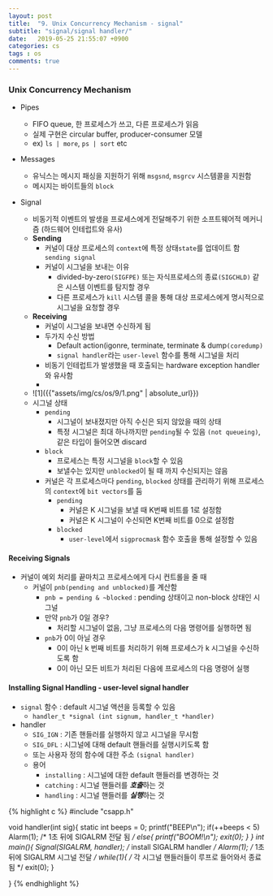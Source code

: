 ```yaml
---
layout: post
title:  "9. Unix Concurrency Mechanism - signal"
subtitle: "signal/signal handler/"
date:   2019-05-25 21:55:07 +0900
categories: cs
tags : os
comments: true
---
```


### Unix Concurrency Mechanism
- Pipes
  - FIFO queue, 한 프로세스가 쓰고, 다른 프로세스가 읽음
  - 실제 구현은 circular buffer, producer-consumer 모델
  - ex) `ls | more`, `ps | sort` etc
- Messages
  - 유닉스는 메시지 패싱을 지원하기 위해 `msgsnd`, `msgrcv` 시스템콜을 지원함
  - 메시지는 바이트들의 `block`

- Signal
  - 비동기적 이벤트의 발생을 프로세스에게 전달해주기 위한 소프트웨어적 메커니즘 (하드웨어 인테럽트와 유사)
  - **Sending**
    - 커널이 대상 프로세스의 `context`에 특정 상태`state`를 업데이트 함 `sending signal`
    - 커널이 시그널을 보내는 이유
      - divided-by-zero`(SIGFPE)` 또는 자식프로세스의 종료`(SIGCHLD)` 같은 시스템 이벤트를 탐지할 경우
      - 다른 프로세스가 `kill` 시스템 콜을 통해 대상 프로세스에게 명시적으로 시그널을 요청할 경우
  - **Receiving**
    - 커널이 시그널을 보내면 수신하게 됨
    - 두가지 수신 방법
      - Default action(igonre, terminate, terminate & dump`(coredump)`
      - `signal handler`라는 `user-level` 함수를 통해 시그널을 처리
    - 비동기 인테럽트가 발생했을 때 호출되는 hardware exception handler와 유사함
    - 
  - ![1]({{"assets/img/cs/os/9/1.png" | absolute_url}})
  - 시그널 상태
    - `pending`
      - 시그널이 보내졌지만 아직 수신은 되지 않았을 때의 상태
      - 특정 시그널은 최대 하나까지만 `pending`될 수 있음 `(not queueing)`, 같은 타입이 들어오면 discard
    - `block`
      - 프로세스는 특정 시그널을 `block`할 수 있음
      - 보낼수는 있지만 `unblocked`이 될 때 까지 수신되지는 않음
    - 커널은 각 프로세스마다 `pending`, `blocked` 상태를 관리하기 위해 프로세스의 `context`에 `bit vectors`를 둠
      - `pending`
        - 커널은 K 시그널을 보낼 때 K번째 비트를 1로 설정함
        - 커널은 K 시그널이 수신되면 K번째 비트를 0으로 설정함
      - `blocked`
        - `user-level`에서 `sigprocmask` 함수 호출을 통해 설정할 수 있음

#### Receiving Signals
- 커널이 예외 처리를 끝마치고 프로세스에게 다시 컨트롤을 줄 때
  - 커널이 `pnb(pending and unblocked)`를 계산함
    - `pnb = pending & ~blocked` : pending 상태이고 non-block 상태인 시그널
    - 만약 `pnb`가 0일 경우?
      - 처리할 시그널이 없음, 그냥 프로세스의 다음 명령어를 실행하면 됨
    - `pnb`가 0이 아닐 경우
      - 0이 아닌 k 번째 비트를 처리하기 위해 프로세스가 k 시그널을 수신하도록 함
      - 0이 아닌 모든 비트가 처리된 다음에 프로세스의 다음 명령어 실행

#### Installing Signal Handling - user-level signal handler
- `signal` 함수 : default 시그널 액션을 등록할 수 있음
  - `handler_t *signal (int signum, handler_t *handler)`
-  handler
   -  `SIG_IGN` : 기존 핸들러를 실행하지 않고 시그널을 무시함
   -  `SIG_DFL` : 시그널에 대해 default 핸들러를 실행시키도록 함
   -  또는 사용자 정의 함수에 대한 주소 `(signal handler)`
   - 용어
     - `installing` : 시그널에 대한 default 핸들러를 변경하는 것
     - `catching` : 시그널 핸들러를 ***호출***하는 것
     - `handling` : 시그널 핸들러를 ***실행***하는 것

{% highlight c %}
#include "csapp.h"

void handler(int sig){
    static int beeps = 0;
    printf("BEEP\n");
    if(++beeps < 5) Alarm(1); /* 1초 뒤에 SIGALRM 전달 됨 */
    else{
        printf("BOOM!\n");
        exit(0);
    }
}
int main(){
    Signal(SIGALRM, handler); /* install SIGALRM handler */
    Alarm(1);   /* 1초 뒤에 SIGALRM 시그널 전달 */
    while(1){   /* 각 시그널 핸들러들이 루프로 들어와서 종료됨 */
        exit(0);
    }

}
{% endhighlight %}